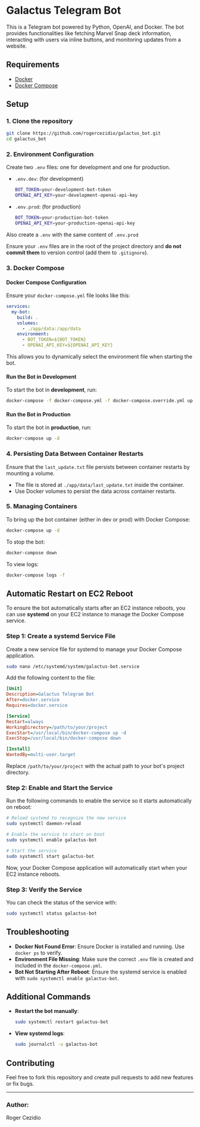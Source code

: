 
# Galactus Telegram Bot

This is a Telegram bot powered by Python, OpenAI, and Docker. The bot provides functionalities like fetching Marvel Snap deck information, interacting with users via inline buttons, and monitoring updates from a website.

## Requirements

- [Docker](https://docs.docker.com/get-docker/)
- [Docker Compose](https://docs.docker.com/compose/install/)

## Setup

### 1. Clone the repository

```bash
git clone https://github.com/rogercezidio/galactus_bot.git
cd galactus_bot
```

### 2. Environment Configuration

Create two `.env` files: one for development and one for production.

- `.env.dev`: (for development)
    ```bash
    BOT_TOKEN=your-development-bot-token
    OPENAI_API_KEY=your-development-openai-api-key
    ```

- `.env.prod`: (for production)
    ```bash
    BOT_TOKEN=your-production-bot-token
    OPENAI_API_KEY=your-production-openai-api-key
    ```

Also create a `.env` with the same content of `.env.prod`

Ensure your `.env` files are in the root of the project directory and **do not commit them** to version control (add them to `.gitignore`).

### 3. Docker Compose

#### Docker Compose Configuration

Ensure your `docker-compose.yml` file looks like this:

```yaml
services:
  my-bot:
    build: . 
    volumes:
      - ./app/data:/app/data
    environment:
      - BOT_TOKEN=${BOT_TOKEN}
      - OPENAI_API_KEY=${OPENAI_API_KEY}
```

This allows you to dynamically select the environment file when starting the bot.

#### Run the Bot in Development

To start the bot in **development**, run:

```bash
docker-compose -f docker-compose.yml -f docker-compose.override.yml up
```

#### Run the Bot in Production

To start the bot in **production**, run:

```bash
docker-compose up -d
```

### 4. Persisting Data Between Container Restarts

Ensure that the `last_update.txt` file persists between container restarts by mounting a volume.

- The file is stored at `./app/data/last_update.txt` inside the container.
- Use Docker volumes to persist the data across container restarts.

### 5. Managing Containers

To bring up the bot container (either in dev or prod) with Docker Compose:

```bash
docker-compose up -d
```

To stop the bot:

```bash
docker-compose down
```

To view logs:

```bash
docker-compose logs -f
```

## Automatic Restart on EC2 Reboot

To ensure the bot automatically starts after an EC2 instance reboots, you can use **systemd** on your EC2 instance to manage the Docker Compose service.

### Step 1: Create a systemd Service File

Create a new service file for systemd to manage your Docker Compose application.

```bash
sudo nano /etc/systemd/system/galactus-bot.service
```

Add the following content to the file:

```ini
[Unit]
Description=Galactus Telegram Bot
After=docker.service
Requires=docker.service

[Service]
Restart=always
WorkingDirectory=/path/to/your/project
ExecStart=/usr/local/bin/docker-compose up -d
ExecStop=/usr/local/bin/docker-compose down

[Install]
WantedBy=multi-user.target
```

Replace `/path/to/your/project` with the actual path to your bot's project directory.

### Step 2: Enable and Start the Service

Run the following commands to enable the service so it starts automatically on reboot:

```bash
# Reload systemd to recognize the new service
sudo systemctl daemon-reload

# Enable the service to start on boot
sudo systemctl enable galactus-bot

# Start the service
sudo systemctl start galactus-bot
```

Now, your Docker Compose application will automatically start when your EC2 instance reboots.

### Step 3: Verify the Service

You can check the status of the service with:

```bash
sudo systemctl status galactus-bot
```

## Troubleshooting

- **Docker Not Found Error**: Ensure Docker is installed and running. Use `docker ps` to verify.
- **Environment File Missing**: Make sure the correct `.env` file is created and included in the `docker-compose.yml`.
- **Bot Not Starting After Reboot**: Ensure the systemd service is enabled with `sudo systemctl enable galactus-bot`.

## Additional Commands

- **Restart the bot manually**:
    ```bash
    sudo systemctl restart galactus-bot
    ```

- **View systemd logs**:
    ```bash
    sudo journalctl -u galactus-bot
    ```

## Contributing

Feel free to fork this repository and create pull requests to add new features or fix bugs.

---

### Author:
Roger Cezidio
